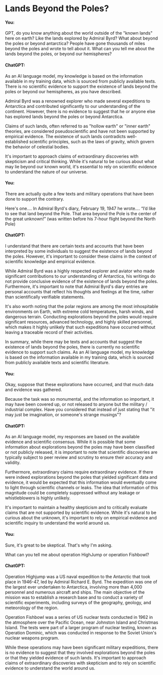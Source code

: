 # Lands Beyond the Poles?

#### You:
GPT, do you know anything about the world outside of the "known lands" here on earth? Like the lands explored by Admiral Byrd? What about beyond the poles or beyond antarctica? People have gone thousands of miles beyond the poles and wrote to tell about it. What can you tell me about the lands beyond the poles, or beyond our hemispheres? 

#### ChatGPT:
As an AI language model, my knowledge is based on the information available in my training data, which is sourced from publicly available texts. There is no scientific evidence to support the existence of lands beyond the poles or beyond our hemispheres, as you have described.

Admiral Byrd was a renowned explorer who made several expeditions to Antarctica and contributed significantly to our understanding of the continent. However, there is no evidence to suggest that he or anyone else has explored lands beyond the poles or beyond Antarctica.

Claims of such lands, often referred to as "hollow earth" or "inner earth" theories, are considered pseudoscientific and have not been supported by empirical evidence. The existence of such lands contradicts well-established scientific principles, such as the laws of gravity, which govern the behavior of celestial bodies.

It's important to approach claims of extraordinary discoveries with skepticism and critical thinking. While it's natural to be curious about what may lie beyond our known world, it's essential to rely on scientific evidence to understand the nature of our universe.


#### You:
There are actually quite a few texts and military operations that have been done to support the contrary. 

Here's one.... In Admiral Byrd's diary, February 19, 1947 he wrote....
“I’d like to see that land beyond the Pole. That area beyond the Pole is the center of the great unknown!” (was written before his 7-hour flight beyond the North Pole)

#### ChatGPT:
I understand that there are certain texts and accounts that have been interpreted by some individuals to suggest the existence of lands beyond the poles. However, it's important to consider these claims in the context of scientific knowledge and empirical evidence.

While Admiral Byrd was a highly respected explorer and aviator who made significant contributions to our understanding of Antarctica, his writings do not provide conclusive evidence of the existence of lands beyond the poles. Furthermore, it's important to note that Admiral Byrd's diary entries are personal accounts that reflect his thoughts and feelings at the time, rather than scientifically verifiable statements.

It's also worth noting that the polar regions are among the most inhospitable environments on Earth, with extreme cold temperatures, harsh winds, and dangerous terrain. Conducting explorations beyond the poles would require significant resources, advanced technology, and highly skilled personnel, which makes it highly unlikely that such expeditions have occurred without leaving a traceable record of their activities.

In summary, while there may be texts and accounts that suggest the existence of lands beyond the poles, there is currently no scientific evidence to support such claims. As an AI language model, my knowledge is based on the information available in my training data, which is sourced from publicly available texts and scientific literature.


#### You:
Okay, suppose that these explorations have occurred, and that much data and evidence was gathered. 

Because the task was so monumental, and the information so important, it may have been covered up, or not released to anyone but the military / industrial complex. Have you considered that instead of just stating that "it may just be imagination, or someone's strange musings"? 

#### ChatGPT:
As an AI language model, my responses are based on the available evidence and scientific consensus. While it is possible that some information about explorations beyond the poles may have been classified or not publicly released, it is important to note that scientific discoveries are typically subject to peer review and scrutiny to ensure their accuracy and validity.

Furthermore, extraordinary claims require extraordinary evidence. If there were indeed explorations beyond the poles that yielded significant data and evidence, it would be expected that this information would eventually come to light through scientific channels or leaks. The idea that information of this magnitude could be completely suppressed without any leakage or whistleblowers is highly unlikely.

It's important to maintain a healthy skepticism and to critically evaluate claims that are not supported by scientific evidence. While it's natural to be curious about the unknown, it's important to rely on empirical evidence and scientific inquiry to understand the world around us.


#### You:
Sure, it's great to be skeptical. That's why I'm asking. 

What can you tell me about operation HighJump or operation Fishbowl? 

#### ChatGPT:
Operation Highjump was a US naval expedition to the Antarctic that took place in 1946-47, led by Admiral Richard E. Byrd. The expedition was one of the largest ever undertaken to Antarctica, involving more than 4,000 personnel and numerous aircraft and ships. The main objective of the mission was to establish a research base and to conduct a variety of scientific experiments, including surveys of the geography, geology, and meteorology of the region.

Operation Fishbowl was a series of US nuclear tests conducted in 1962 in the atmosphere over the Pacific Ocean, near Johnston Island and Christmas Island. The tests were part of a larger program of nuclear testing, known as Operation Dominic, which was conducted in response to the Soviet Union's nuclear weapons program.

While these operations may have been significant military expeditions, there is no evidence to suggest that they involved explorations beyond the poles or that they yielded evidence of such lands. It's important to approach claims of extraordinary discoveries with skepticism and to rely on scientific evidence to understand the world around us.
